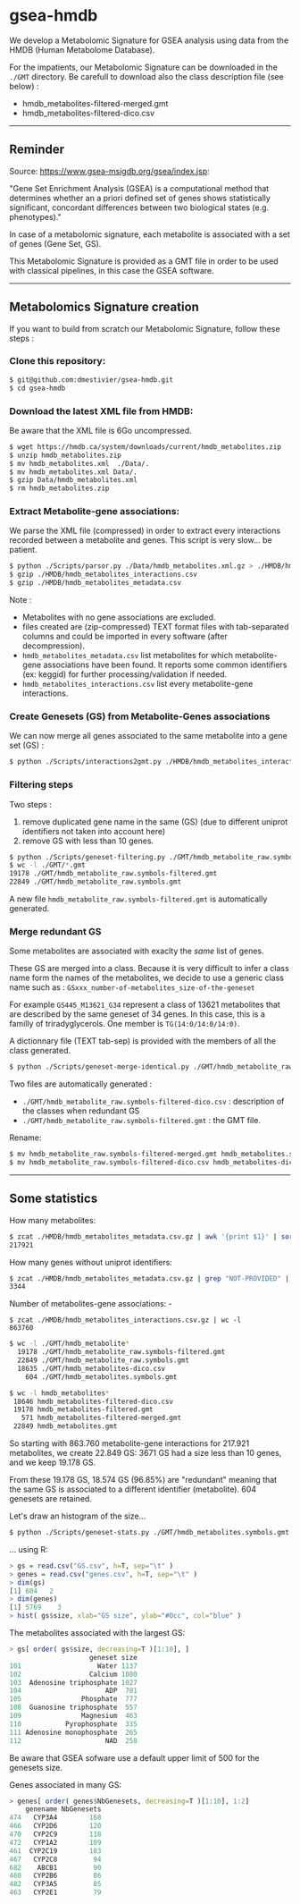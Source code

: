 # gsea-hmdb

We develop a Metabolomic Signature for GSEA analysis using data from the HMDB
(Human Metabolome Database).

For the impatients, our Metabolomic Signature can be downloaded in the 
`./GMT` directory. Be carefull to download also the class description
file (see below) :

- hmdb_metabolites-filtered-merged.gmt
- hmdb_metabolites-filtered-dico.csv

-----------------------------------------------------------

## Reminder

Source: https://www.gsea-msigdb.org/gsea/index.jsp:

"Gene Set Enrichment Analysis (GSEA) is a computational method that determines whether 
an a priori defined set of genes shows statistically significant, concordant differences 
between two biological states (e.g. phenotypes)."

In case of a metabolomic signature, each metabolite is associated with a set
of genes (Gene Set, GS).

This Metabolomic Signature is provided as a GMT file in order to be
used with classical pipelines, in this case the GSEA software.

-----------------------------------------------------------

## Metabolomics Signature creation

If you want to build from scratch our Metabolomic Signature, 
follow these steps :

### Clone this repository:

```bash
$ git@github.com:dmestivier/gsea-hmdb.git
$ cd gsea-hmdb
```

### Download the latest XML file from HMDB:

Be aware that the XML file is 6Go uncompressed.

```bash
$ wget https://hmdb.ca/system/downloads/current/hmdb_metabolites.zip
$ unzip hmdb_metabolites.zip
$ mv hmdb_metabolites.xml  ./Data/.
$ mv hmdb_metabolites.xml Data/.
$ gzip Data/hmdb_metabolites.xml
$ rm hmdb_metabolites.zip
```

### Extract Metabolite-gene associations:

We parse the XML file (compressed) in order to extract every interactions
recorded between a metabolite and genes. This script is very slow... be patient.

```bash
$ python ./Scripts/parsor.py ./Data/hmdb_metabolites.xml.gz > ./HMDB/hmdb_metabolites_metadata.csv 2> ./HMDB/hmdb_metabolites_interactions.csv
$ gzip ./HMDB/hmdb_metabolites_interactions.csv
$ gzip ./HMDB/hmdb_metabolites_metadata.csv 
```

Note :
- Metabolites with no gene associations are excluded.
- files created are (zip-compressed) TEXT format files with tab-separated columns 
  and could be imported in every software (after decompression).
- `hmdb_metabolites_metadata.csv` list metabolites for which
  metabolite-gene associations have been found. It reports some common identifiers
  (ex: keggid) for further processing/validation if needed.
- `hmdb_metabolites_interactions.csv` list every metabolite-gene interactions.

### Create Genesets (GS) from Metabolite-Genes associations

We can now merge all genes associated to the same metabolite into a gene set (GS) :

```bash
$ python ./Scripts/interactions2gmt.py ./HMDB/hmdb_metabolites_interactions.csv.gz > ./GMT/hmdb_metabolite_raw.symbols.gmt

```

### Filtering steps

Two steps :

1. remove duplicated gene name in the same (GS) (due to different uniprot identifiers not taken into account here)
2. remove GS with less than 10 genes.

```bash
$ python ./Scripts/geneset-filtering.py ./GMT/hmdb_metabolite_raw.symbols.gmt
$ wc -l ./GMT/*.gmt
19178 ./GMT/hmdb_metabolite_raw.symbols-filtered.gmt
22849 ./GMT/hmdb_metabolite_raw.symbols.gmt
```

A new file `hmdb_metabolite_raw.symbols-filtered.gmt` is automatically generated.

### Merge redundant GS

Some metabolites are associated with exaclty the *same* list of genes.

These GS are merged into a class. Because it is very difficult to infer a class name
form the names of the metabolites, we decide to use a generic class name
such as : `GSxxx_number-of-metabolites_size-of-the-geneset` 

For example `GS445_M13621_G34` represent a class of 13621 metabolites 
that are described by the same geneset of 34 genes. In this case, 
this is a familly of triradyglycerols. One member is `TG(14:0/14:0/14:0)`.

A dictionnary file (TEXT tab-sep) is provided with the members of all
the class generated.

```bash
$ python ./Scripts/geneset-merge-identical.py ./GMT/hmdb_metabolite_raw.symbols-filtered.gmt
```

Two files are automatically generated :

- `./GMT/hmdb_metabolite_raw.symbols-filtered-dico.csv` : description of the classes when redundant GS
- `./GMT/hmdb_metabolite_raw.symbols-filtered.gmt` : the GMT file.

Rename:

```bash
$ mv hmdb_metabolite_raw.symbols-filtered-merged.gmt hmdb_metabolites.symbols.gmt
$ mv hmdb_metabolite_raw.symbols-filtered-dico.csv hmdb_metabolites-dico.csv
```

----------------------------------------------------------------------

## Some statistics

How many metabolites:

```bash
$ zcat ./HMDB/hmdb_metabolites_metadata.csv.gz | awk '{print $1}' | sort | wc -l
217921
```

How many genes without uniprot identifiers:

```bash
$ zcat ./HMDB/hmdb_metabolites_metadata.csv.gz | grep "NOT-PROVIDED" | wc -l
3344
```

Number of metabolites-gene associations:
	- 
```
$ zcat ./HMDB/hmdb_metabolites_interactions.csv.gz | wc -l
863760
```

```bash
$ wc -l ./GMT/hmdb_metabolite*
  19178 ./GMT/hmdb_metabolite_raw.symbols-filtered.gmt
  22849 ./GMT/hmdb_metabolite_raw.symbols.gmt
  18635 ./GMT/hmdb_metabolites-dico.csv
    604 ./GMT/hmdb_metabolites.symbols.gmt

$ wc -l hmdb_metabolites*
 18646 hmdb_metabolites-filtered-dico.csv
 19178 hmdb_metabolites-filtered.gmt
   571 hmdb_metabolites-filtered-merged.gmt
 22849 hmdb_metabolites.gmt
```

So starting with $863.760$ metabolite-gene interactions for $217.921$ metabolites,
we create $22.849$ GS: $3671$ GS had a size less than $10$ genes, and we keep
$19.178$ GS.

From these $19.178$ GS, $18.574$ GS ($96.85\%$) are "redundant" meaning that the same GS is
associated to a different identifier (metabolite). 604 genesets are retained.

Let's draw an histogram of the size...

```bash
$ python ./Scripts/geneset-stats.py ./GMT/hmdb_metabolites.symbols.gmt > genes.csv 2> GS.csv
```

... using R:

```R
> gs = read.csv("GS.csv", h=T, sep="\t" )
> genes = read.csv("genes.csv", h=T, sep="\t" )
> dim(gs)
[1] 604   2
> dim(genes)
[1] 5769    3
> hist( gs$size, xlab="GS size", ylab="#Occ", col="blue" )
```

The metabolites associated with the largest GS:

```R
> gs[ order( gs$size, decreasing=T )[1:10], ]
                    geneset size
101                   Water 1137
102                 Calcium 1080
103  Adenosine triphosphate 1027
104                     ADP  781
105               Phosphate  777
108  Guanosine triphosphate  557
109               Magnesium  463
110           Pyrophosphate  335
111 Adenosine monophosphate  265
112                     NAD  258
```

Be aware that GSEA sofware use a default upper limit of 500 for the genesets size.

Genes associated in many GS:

```R
> genes[ order( genes$NbGenesets, decreasing=T )[1:10], 1:2]
    genename NbGenesets
474   CYP3A4        168
466   CYP2D6        120
470   CYP2C9        118
472   CYP1A2        109
461  CYP2C19        103
467   CYP2C8         94
682    ABCB1         90
460   CYP2B6         86
482   CYP3A5         85
463   CYP2E1         79
```

